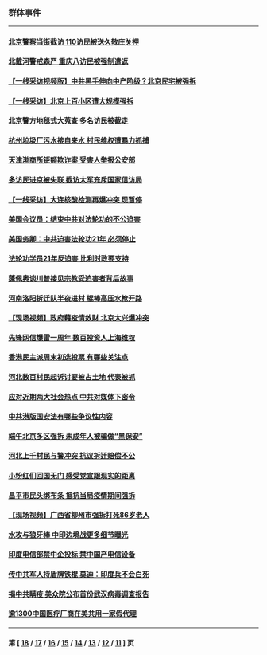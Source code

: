 ### 群体事件
---
#### [北京警察当街截访 110访民被送久敬庄关押](../../pages/ncid279/n12319313.md) 
#### [北戴河警戒森严 重庆八访民被强制遣返](../../pages/ncid279/n12318912.md) 
#### [【一线采访视频版】中共黑手伸向中产阶级？北京民宅被强拆](../../pages/ncid279/n12314339.md) 
#### [【一线采访】北京上百小区遭大规模强拆](../../pages/ncid279/n12311435.md) 
#### [北京警方地毯式大蒐查 多名访民被截走](../../pages/ncid279/n12311289.md) 
#### [杭州垃圾厂污水接自来水 村民维权遭暴力抓捕](../../pages/ncid279/n12295199.md) 
#### [天津渤商所钜额欺诈案 受害人举报公安部](../../pages/ncid279/n12292457.md) 
#### [多访民进京被失联 截访大军充斥国家信访局](../../pages/ncid279/n12292323.md) 
#### [【一线采访】大连核酸检测再爆冲突 现暂停](../../pages/ncid279/n12290288.md) 
#### [美国会议员：结束中共对法轮功的不公迫害](../../pages/ncid279/n12270598.md) 
#### [美国务卿：中共迫害法轮功21年 必须停止](../../pages/ncid279/n12270503.md) 
#### [法轮功学员21年反迫害 比利时政要支持](../../pages/ncid279/n12269966.md) 
#### [蓬佩奥谈川普接见宗教受迫害者背后故事](../../pages/ncid279/n12265894.md) 
#### [河南洛阳拆迁队半夜进村 棍棒高压水枪开路](../../pages/ncid279/n12266030.md) 
#### [【现场视频】政府藉疫情敛财 北京大兴爆冲突](../../pages/ncid279/n12255258.md) 
#### [先锋网信爆雷一周年 数百投资人上海维权](../../pages/ncid279/n12248804.md) 
#### [香港民主派周末初选投票 有哪些关注点](../../pages/ncid279/n12247758.md) 
#### [河北数百村民起诉讨要被占土地 代表被抓](../../pages/ncid279/n12236842.md) 
#### [应对近期两大社会热点 中共对媒体下密令](../../pages/ncid279/n12230907.md) 
#### [中共港版国安法有哪些争议性内容](../../pages/ncid279/n12222805.md) 
#### [端午北京多区强拆 未成年人被骗做“黑保安”](../../pages/ncid279/n12214209.md) 
#### [河北上千村民与警冲突 抗议拆迁赔偿不公](../../pages/ncid279/n12212312.md) 
#### [小粉红们回国无门 感受党宣跟现实的距离](../../pages/ncid279/n12210126.md) 
#### [昌平市民头绑布条 抵抗当局疫情期间强拆](../../pages/ncid279/n12208268.md) 
#### [【现场视频】广西省柳州市强拆打死86岁老人](../../pages/ncid279/n12197794.md) 
#### [水攻与狼牙棒 中印边境战更多细节曝光](../../pages/ncid279/n12196307.md) 
#### [印度电信部禁中企投标 禁中国产电信设备](../../pages/ncid279/n12193167.md) 
#### [传中共军人持盾牌铁棍 莫迪：印度兵不会白死](../../pages/ncid279/n12192494.md) 
#### [揭中共瞒疫 美众院公布首份武汉病毒调查报告](../../pages/ncid279/n12188209.md) 
#### [逾1300中国医疗厂商在美共用一家假代理](../../pages/ncid279/n12183422.md) 

---
#### 第 [ [18](./18.md) / [17](./17.md) / [16](./16.md) / [15](./15.md) / [14](./14.md) / [13](./13.md) / [12](./12.md) / [11](./11.md) ] 页

